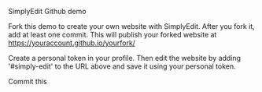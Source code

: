 SimplyEdit Github demo

Fork this demo to create your own website with SimplyEdit. After you fork it, add at 
least one commit. This will publish your forked website at https://youraccount.github.io/yourfork/

Create a personal token in your profile. Then edit the website by adding '#simply-edit' to the
URL above and save it using your personal token.

Commit this

